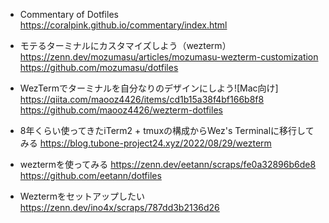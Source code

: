- Commentary of Dotfiles
https://coralpink.github.io/commentary/index.html

- モテるターミナルにカスタマイズしよう（wezterm）
https://zenn.dev/mozumasu/articles/mozumasu-wezterm-customization
https://github.com/mozumasu/dotfiles

- WezTermでターミナルを自分なりのデザインにしよう![Mac向け]
https://qiita.com/maooz4426/items/cd1b15a38f4bf166b8f8
https://github.com/maooz4426/wezterm-dotfiles

- 8年くらい使ってきたiTerm2 + tmuxの構成からWez's Terminalに移行してみる
https://blog.tubone-project24.xyz/2022/08/29/wezterm

- weztermを使ってみる
https://zenn.dev/eetann/scraps/fe0a32896b6de8
https://github.com/eetann/dotfiles

- Weztermをセットアップしたい
https://zenn.dev/ino4x/scraps/787dd3b2136d26


